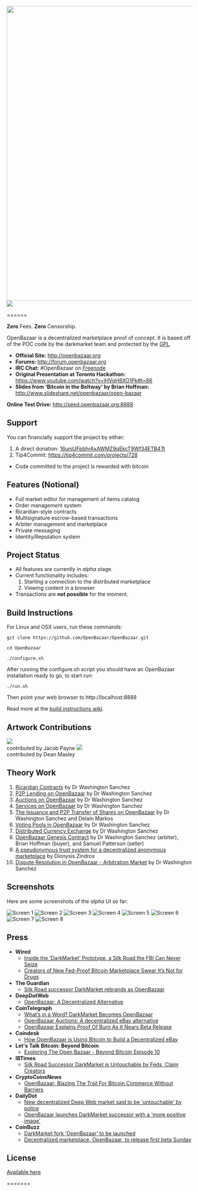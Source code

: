 <img src="http://s27.postimg.org/5i0igk0v7/Open_Bazaar_Logo.png" width="800px"/>

<img src="https://travis-ci.org/OpenBazaar/OpenBazaar.svg?branch=master" />

======

**Zero** Fees. **Zero** Censorship.

OpenBazaar is a decentralized marketplace proof of concept. It is based off of the POC code by the darkmarket team and protected by the [GPL](http://www.gnu.org/copyleft/gpl.html).

- **Official Site:** http://openbazaar.org
- **Forums:** http://forum.openbazaar.org
- **IRC Chat:** #OpenBazaar on [Freenode](http://webchat.freenode.net/)
- **Original Presentation at Toronto Hackathon:** https://www.youtube.com/watch?v=lHVqH8XO1Pk#t=86
- **Slides from 'Bitcoin in the Beltway' by Brian Hoffman:** http://www.slideshare.net/openbazaar/open-bazaar

**Online Test Drive:** http://seed.openbazaar.org:8888

## Support
You can financially support the project by either:

1. A direct donation: [16uniUFpbhrAxAWMZ9qEkcT9Wf34ETB4Tt](https://blockchain.info/address/16uniUFpbhrAxAWMZ9qEkcT9Wf34ETB4Tt)
2. Tip4Commit: https://tip4commit.com/projects/728
  - Code committed to the project is rewarded with bitcoin

## Features (Notional)
- Full market editor for management of items catalog
- Order management system
- Ricardian-style contracts  
- Multisignature escrow-based transactions
- Arbiter management and marketplace
- Private messaging
- Identity/Reputation system

## Project Status
- All features are currently in *alpha* stage. 
- Current functionality includes:
  1. Starting a connection to the distributed marketplace
  2. Viewing content in a browser
- Transactions are **not possible** for the moment.

## Build Instructions

For Linux and OSX users, run these commands:

```
git clone https://github.com/OpenBazaar/OpenBazaar.git

cd OpenBazaar

./configure.sh
```

After running the configure.sh script you should have an OpenBazaar installation ready to go, to start run: 
```
./run.sh
```
Then point your web browser to http://localhost:8888

Read more at the [build instructions wiki](https://github.com/OpenBazaar/OpenBazaar/wiki/Build-Instructions).

## Artwork Contributions
![](https://github.com/OpenBazaar/OpenBazaar/blob/gh-pages/img/logo_alt1-b-h.png?raw=true)  
contributed by Jacob Payne
![](http://i.imgur.com/WwPUXGS.png)  
contributed by Dean Masley

## Theory Work
1. [Ricardian Contracts](https://gist.github.com/drwasho/a5380544c170bdbbbad8) by Dr Washington Sanchez
2. [P2P Lending on OpenBazaar](https://gist.github.com/drwasho/2c40b91e169f55988618) by Dr Washington Sanchez
3. [Auctions on OpenBazaar](https://gist.github.com/drwasho/d923d2d37f544ea22e6f) by Dr Washington Sanchez
4. [Services on OpenBazaar](https://gist.github.com/drwasho/632d126a4189467c1280) by Dr Washington Sanchez
5. [The Issuance and P2P Transfer of Shares on OpenBazaar](https://gist.github.com/drwasho/3670bb1c59e620fffb24) by Dr Washington Sanchez and Delain Markos
6. [Voting Pools in OpenBazaar](https://gist.github.com/drwasho/c04f16fcc7be9a666e90) by Dr Washington Sanchez
7. [Distributed Currency Exchange](https://gist.github.com/drwasho/aa6ab79e92f2a876073e) by Dr Washington Sanchez
8. [OpenBazaar Genesis Contract](https://gist.github.com/drwasho/76e1161db1e5b860598a) by Dr Washington Sanchez (arbiter), Brian Hoffman (buyer), and Samuel Patterson (seller)
9. [A pseudonymous trust system for a decentralized anonymous marketplace](https://gist.github.com/dionyziz/e3b296861175e0ebea4b) by Dionysis Zindros
10. [Dispute Resolution in OpenBazaar - Arbitration Market](https://gist.github.com/drwasho/405d51bd1b1a32e38145) by Dr Washington Sanchez

## Screenshots
Here are some screenshots of the *alpha* UI so far:

![Screen 1](http://s30.postimg.org/6kmmyhs01/Screen_1.png)
![Screen 2](http://s30.postimg.org/mf1j8dgqp/Screen_2.png)
![Screen 3](http://s30.postimg.org/k2tjas45d/Screen_3.png)
![Screen 4](http://s30.postimg.org/94i9slfk1/Screen_4.png)
![Screen 5](http://s30.postimg.org/fr4xlrx8h/Screen_5.png)
![Screen 6](http://s30.postimg.org/40r04e4g1/Screen_6.png)
![Screen 7](http://s30.postimg.org/fkr8ioo3l/Screen_7.png)
![Screen 8](http://s30.postimg.org/fw8ovg4jl/Screen_8.png)

## Press

- **Wired**
  - [Inside the ‘DarkMarket’ Prototype, a Silk Road the FBI Can Never Seize](http://www.wired.com/2014/04/darkmarket/)
  - [Creators of New Fed-Proof Bitcoin Marketplace Swear It’s Not for Drugs](http://www.wired.com/2014/08/openbazaar-not-for-drugs/)
- **The Guardian**
  - [Silk Road successor DarkMarket rebrands as OpenBazaar](http://www.theguardian.com/technology/2014/apr/30/silk-road-darkmarket-openbazaar-online-drugs-marketplace)
- **DeepDotWeb**
  - [OpenBazaar: A Decentralized Alternative](https://www.deepdotweb.com/2014/06/23/openbazaar-a-decentralized-alternative/)
- **CoinTelegraph**
  - [What’s in a Word? DarkMarket Becomes OpenBazaar](https://cointelegraph.com/news/111332/what_s_in_a_word_darkmarket_becomes_openbazaar#.U2IWgfl_tqU)
  - [OpenBazaar Auctions: A decentralized eBay alternative](http://cointelegraph.com/news/111685/openbazaar_auctions_a_decentralized_ebay_alternative)
  - [OpenBazaar Explains Proof Of Burn As It Nears Beta Release](http://cointelegraph.com/news/112388/openbazaar-explains-proof-of-burn-as-it-nears-beta-release)
- **Coindesk**
  - [How OpenBazaar is Using Bitcoin to Build a Decentralized eBay](https://www.coindesk.com/openbazaar-bitcoin-build-decentralised-ebay/)
- **Let's Talk Bitcoin: Beyond Bitcoin**
  - [Exploring The Open Bazaar - Beyond Bitcoin Episode 10](https://www.youtube.com/watch?v=E_iZvKw0IZU)
- **IBTimes**
  - [Silk Road Successor DarkMarket is Untouchable by Feds, Claim Creators](https://www.ibtimes.co.uk/silk-road-successor-darkmarket-untouchable-by-feds-claim-creators-1446241)
- **CryptoCoinsNews**
  - [OpenBazaar: Blazing The Trail For Bitcoin Commerce Without Barriers](http://www.cryptocoinsnews.com/news/openbazaar-blazing-trail-bitcoin-commerce-without-barriers/2014/07/22)
- **DailyDot**
  - [New decentralized Deep Web market said to be 'untouchable' by police](http://www.dailydot.com/crime/dark-market-deep-web/)
  - [OpenBazaar launches DarkMarket successor with a 'more positive image'](http://www.dailydot.com/news/openbazaar-darkmarket-silk-road-bitcoin/)
- **CoinBuzz**
  - [DarkMarket fork ‘OpenBazaar’ to be launched](http://www.coinbuzz.com/2014/05/01/darkmarket-fork-openbazaar/)
  - [Decentralized marketplace, OpenBazaar, to release first beta Sunday](http://www.coinbuzz.com/2014/09/01/decentralized-marketplace-openbazaar-release-first-beta-sunday/)

## License

[Available here](LICENSE.txt)

=======


